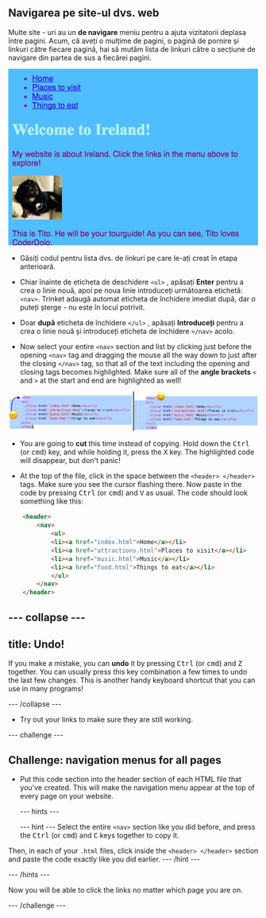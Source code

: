 ## Navigarea pe site-ul dvs. web

Multe site - uri au un **de navigare** meniu pentru a ajuta vizitatorii deplasa între pagini. Acum, că aveți o mulțime de pagini, o pagină de pornire și linkuri către fiecare pagină, hai să mutăm lista de linkuri către o secțiune de navigare din partea de sus a fiecărei pagini.

![Exemplu de pagină web cu legături de navigare în partea de sus](images/egNavLinksAtTop.png)

- Găsiți codul pentru lista dvs. de linkuri pe care le-ați creat în etapa anterioară.

- Chiar înainte de eticheta de deschidere `<ul>` , apăsați **Enter** pentru a crea o linie nouă, apoi pe noua linie introduceți următoarea etichetă: `<nav>`. Trinket adaugă automat eticheta de închidere imediat după, dar o puteți șterge - nu este în locul potrivit.

- Doar **după** eticheta de închidere `</ul>` , apăsați **Introduceți** pentru a crea o linie nouă și introduceți eticheta de închidere `</nav>` acolo.

- Now select your entire `<nav>` section and list by clicking just before the opening `<nav>` tag and dragging the mouse all the way down to just after the closing `</nav>` tag, so that all of the text including the opening and closing tags becomes highlighted. Make sure all of the **angle brackets** `<` and `>` at the start and end are highlighted as well!

![Text on the left is not fully selected while the text on the right is](images/egSelectedYayWoops.png)

- You are going to **cut** this time instead of copying. Hold down the <kbd>Ctrl</kbd> (or <kbd>cmd</kbd>) key, and while holding it, press the <kbd>X</kbd> key. The highlighted code will disappear, but don't panic!

- At the top of the file, click in the space between the `<header> </header>` tags. Make sure you see the cursor flashing there. Now paste in the code by pressing <kbd>Ctrl</kbd> (or <kbd>cmd</kbd>) and <kbd>V</kbd> as usual. The code should look something like this:

```html
    <header>
        <nav>
            <ul>
            <li><a href="index.html">Home</a></li>
            <li><a href="attractions.html">Places to visit</a></li>
            <li><a href="music.html">Music</a></li>
            <li><a href="food.html">Things to eat</a></li>
            </ul>
        </nav>
    </header>
```

## \--- collapse \---

## title: Undo!

If you make a mistake, you can **undo** it by pressing <kbd>Ctrl</kbd> (or <kbd>cmd</kbd>) and <kbd>Z</kbd> together. You can usually press this key combination a few times to undo the last few changes. This is another handy keyboard shortcut that you can use in many programs!

\--- /collapse \---

- Try out your links to make sure they are still working.

\--- challenge \---

## Challenge: navigation menus for all pages

- Put this code section into the header section of each HTML file that you've created. This will make the navigation menu appear at the top of every page on your website.
    
    \--- hints \---
    
    \--- hint \--- Select the entire `<nav>` section like you did before, and press the <kbd>Ctrl</kbd> (or <kbd>cmd</kbd>) and <kbd>C</kbd> keys together to copy it.

Then, in each of your `.html` files, click inside the `<header> </header>` section and paste the code exactly like you did earlier. \--- /hint \---

\--- /hints \---

Now you will be able to click the links no matter which page you are on.

\--- /challenge \---